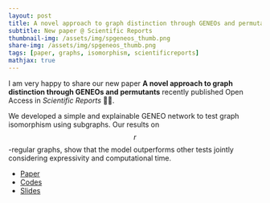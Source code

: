 ```yaml
---
layout: post
title: A novel approach to graph distinction through GENEOs and permutants
subtitle: New paper @ Scientific Reports
thumbnail-img: /assets/img/spgeneos_thumb.png
share-img: /assets/img/spgeneos_thumb.png
tags: [paper, graphs, isomorphism, scientificreports]
mathjax: true
---
```


I am very happy to share our new paper **A novel approach to graph distinction through GENEOs and permutants** recently published Open Access in *Scientific Reports* :tada::tada:.

We developed a simple and explainable GENEO network to test graph isomorphism using subgraphs. Our results on $$r$$-regular graphs, show that the model outperforms other tests jointly considering expressivity and computational time.

- [Paper](https://www.nature.com/articles/s41598-025-90152-7)
- [Codes](https://github.com/jb-sharp/spgeneos)
- [Slides]()
